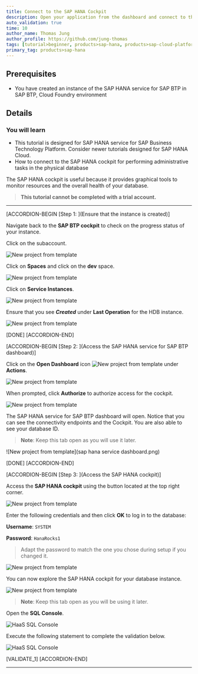 ```yaml
---
title: Connect to the SAP HANA Cockpit
description: Open your application from the dashboard and connect to the SAP HANA cockpit.
auto_validation: true
time: 10
author_name: Thomas Jung
author_profile: https://github.com/jung-thomas
tags: [tutorial>beginner, products>sap-hana, products>sap-cloud-platform\,-sap-hana-service, tutorial>license]
primary_tag: products>sap-hana
---
```


## Prerequisites
 - You have created an instance of the SAP HANA service for SAP BTP in SAP BTP, Cloud Foundry environment


## Details
### You will learn
  - This tutorial is designed for SAP HANA service for SAP Business Technology Platform. Consider newer tutorials designed for SAP HANA Cloud.
  - How to connect to the SAP HANA cockpit for performing administrative tasks in the physical database

The SAP HANA cockpit is useful because it provides graphical tools to monitor resources and the overall health of your database.

>**This tutorial cannot be completed with a trial account.**

---

[ACCORDION-BEGIN [Step 1: ](Ensure that the instance is created)]

Navigate back to the **SAP BTP cockpit** to check on the progress status of your instance.

Click on the subaccount.

![New project from template](1X.png)

Click on **Spaces** and click on the **dev** space.

![New project from template](2X.png)

Click on **Service Instances**.

![New project from template](3.png)

Ensure that you see ***Created*** under **Last Operation** for the HDB instance.

![New project from template](4.png)

[DONE]
[ACCORDION-END]

[ACCORDION-BEGIN [Step 2: ](Access the SAP HANA service for SAP BTP dashboard)]

Click on the **Open Dashboard** icon ![New project from template](5.png) under **Actions**.

![New project from template](6.png)

When prompted, click **Authorize** to authorize access for the cockpit.

![New project from template](7.png)

The SAP HANA service for SAP BTP dashboard will open. Notice that you can see the connectivity endpoints and the Cockpit. You are also able to see your database ID.

>**Note**: Keep this tab open as you will use it later.

![New project from template](sap hana service dashboard.png)

[DONE]
[ACCORDION-END]


[ACCORDION-BEGIN [Step 3: ](Access the SAP HANA cockpit)]

Access the **SAP HANA cockpit** using the button located at the top right corner.

![New project from template](8.png)

Enter the following credentials and then click **OK** to log in to the database:

**Username**: `SYSTEM`

**Password**: `HanaRocks1`

> Adapt the password to match the one you chose during setup if you changed it.

![New project from template](9.png)

You can now explore the SAP HANA cockpit for your database instance.

![New project from template](10.png)

>**Note**: Keep this tab open as you will be using it later.

Open the **SQL Console**.

![HaaS SQL Console](11.png)

Execute the following statement to complete the validation below.

![HaaS SQL Console](12.png)

[VALIDATE_1]
[ACCORDION-END]

---
